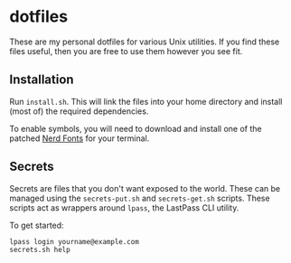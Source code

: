 # dotfiles

These are my personal dotfiles for various Unix utilities.  If you find these
files useful, then you are free to use them however you see fit.

## Installation

Run `install.sh`.  This will link the files into your home directory and
install (most of) the required dependencies.

To enable symbols, you will need to download and install one of the patched
[Nerd Fonts](https://github.com/ryanoasis/nerd-fonts) for your terminal.

## Secrets

Secrets are files that you don't want exposed to the world.  These can be
managed using the `secrets-put.sh` and `secrets-get.sh` scripts.  These scripts
act as wrappers around `lpass`, the LastPass CLI utility.

To get started:

    lpass login yourname@example.com
    secrets.sh help
